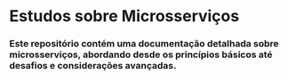 # Estudos sobre Microsserviços
### Este repositório contém uma documentação detalhada sobre microsserviços, abordando desde os princípios básicos até desafios e considerações avançadas.